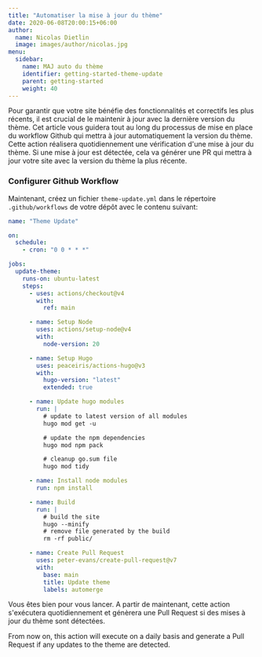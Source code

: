 ```yaml
---
title: "Automatiser la mise à jour du thème"
date: 2020-06-08T20:00:15+06:00
author:
  name: Nicolas Dietlin
  image: images/author/nicolas.jpg
menu:
  sidebar:
    name: MAJ auto du thème
    identifier: getting-started-theme-update
    parent: getting-started
    weight: 40
---
```


Pour garantir que votre site bénéfie des fonctionnalités et correctifs les plus récents, il est crucial de le maintenir à jour avec la dernière version du thème. Cet article vous guidera tout au long du processus de mise en place du workflow Github qui mettra à jour automatiquement la version du thème. Cette action réalisera quotidiennement une vérification d'une mise à jour du thème. Si une mise à jour est détectée, cela va générer une PR qui mettra à jour votre site avec la version du thème la plus récente.

### Configurer Github Workflow

Maintenant, créez un fichier `theme-update.yml` dans le répertoire `.github/workflows` de votre dépôt avec le contenu suivant:

```yaml
name: "Theme Update"

on:
  schedule:
    - cron: "0 0 * * *"

jobs:
  update-theme:
    runs-on: ubuntu-latest
    steps:
      - uses: actions/checkout@v4
        with:
          ref: main

      - name: Setup Node
        uses: actions/setup-node@v4
        with:
          node-version: 20

      - name: Setup Hugo
        uses: peaceiris/actions-hugo@v3
        with:
          hugo-version: "latest"
          extended: true

      - name: Update hugo modules
        run: |
          # update to latest version of all modules
          hugo mod get -u

          # update the npm dependencies
          hugo mod npm pack

          # cleanup go.sum file
          hugo mod tidy

      - name: Install node modules
        run: npm install

      - name: Build
        run: |
          # build the site
          hugo --minify
          # remove file generated by the build
          rm -rf public/

      - name: Create Pull Request
        uses: peter-evans/create-pull-request@v7
        with:
          base: main
          title: Update theme
          labels: automerge
```

Vous êtes bien pour vous lancer. A partir de maintenant, cette action s'exécutera quotidiennement et génèrera une Pull Request si des mises à jour du thème sont détectées.

From now on, this action will execute on a daily basis and generate a Pull Request if any updates to the theme are detected.
